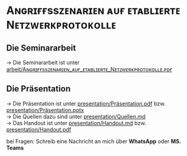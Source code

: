 # Aɴɢʀɪғғssᴢᴇɴᴀʀɪᴇɴ ᴀᴜғ ᴇᴛᴀʙʟɪᴇʀᴛᴇ Nᴇᴛᴢᴡᴇʀᴋᴘʀᴏᴛᴏᴋᴏʟʟᴇ

## Die Seminararbeit

→ Die Seminararbeit ist unter [arbeit/Aɴɢʀɪғғssᴢᴇɴᴀʀɪᴇɴ_ᴀᴜғ_ᴇᴛᴀʙʟɪᴇʀᴛᴇ_Nᴇᴛᴢᴡᴇʀᴋᴘʀᴏᴛᴏᴋᴏʟʟᴇ.ᴘᴅғ](arbeit/Aɴɢʀɪғғssᴢᴇɴᴀʀɪᴇɴ_ᴀᴜғ_ᴇᴛᴀʙʟɪᴇʀᴛᴇ_Nᴇᴛᴢᴡᴇʀᴋᴘʀᴏᴛᴏᴋᴏʟʟᴇ.ᴘᴅғ)    

## Die Präsentation

→ Die Präsentation ist unter [presentation/Präsentation.pdf]() bzw. [presentation/Präsentation.pptx](presentation/Präsentation.pptx)  
→ Die Quellen dazu sind unter [presentation/Quellen.md](presentation/Quellen.md)  
→ Das Handout ist unter [presentation/Handout.md](presentation/Handout.md) bzw. [presentation/Handout.pdf](presentation/Handout.pdf)

bei Fragen: Schreib eine Nachricht an mich über **WhatsApp** oder **MS. Teams**
